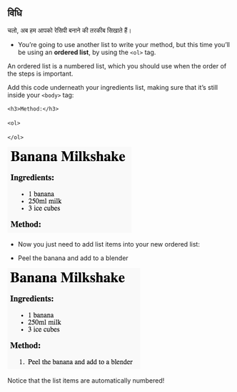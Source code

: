 ## विधि

चलो, अब हम आपको रेसिपी बनाने की तरकीब सिखाते हैं।

+ You’re going to use another list to write your method, but this time you’ll be using an **ordered list**, by using the `<ol>` tag.

An ordered list is a numbered list, which you should use when the order of the steps is important.

Add this code underneath your ingredients list, making sure that it’s still inside your `<body>` tag:

    <h3>Method:</h3>
    
    <ol>
    
    </ol>
    

![स्क्रीनशॉट](images/recipe-method.png)

+ Now you just need to add list items into your new ordered list:

    <li>Peel the banana and add to a blender</li>
    

![स्क्रीनशॉट](images/recipe-ol.png)

Notice that the list items are automatically numbered!
